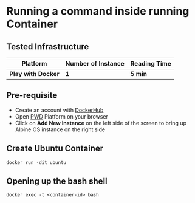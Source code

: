 # Running a command inside running Container

## Tested Infrastructure

| **Platform**         | **Number of Instance** | **Reading Time** |
| -------------------- | ---------------------- | ---------------- |
| **Play with Docker** | **1**                  | **5 min**        |

## Pre-requisite

- Create an account with [DockerHub](https://hub.docker.com/)
- Open [PWD](https://labs.play-with-docker.com/) Platform on your browser
- Click on **Add New Instance** on the left side of the screen to bring up Alpine OS instance on the right side

## Create Ubuntu Container

```
docker run -dit ubuntu
```

## Opening up the bash shell

```
docker exec -t <container-id> bash
```

